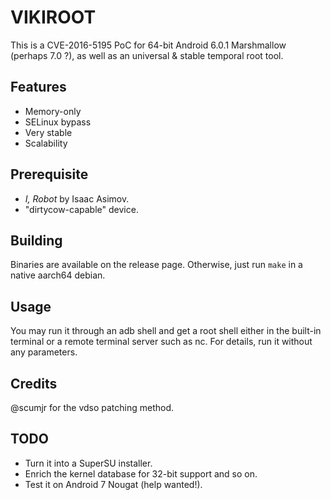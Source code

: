 # VIKIROOT

This is a CVE-2016-5195 PoC for 64-bit Android 6.0.1 Marshmallow (perhaps 7.0 ?), as well as an universal & stable temporal root tool.

## Features

- Memory-only
- SELinux bypass
- Very stable
- Scalability

## Prerequisite
- *I, Robot* by Isaac Asimov.
- "dirtycow-capable" device.

## Building

Binaries are available on the release page. Otherwise, just run `make` in a native aarch64 debian.

## Usage

You may run it through an adb shell and get a root shell either in the built-in terminal or a remote terminal server such as nc. For details, run it without any parameters.

## Credits

@scumjr for the vdso patching method.

## TODO

- Turn it into a SuperSU installer.
- Enrich the kernel database for 32-bit support and so on.
- Test it on Android 7 Nougat (help wanted!).
